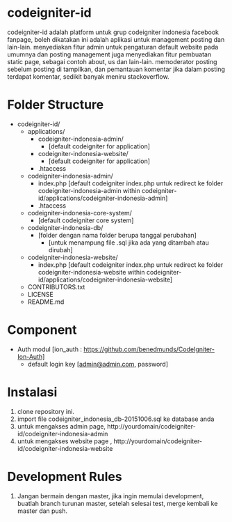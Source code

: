 # codeigniter-id
codeigniter-id adalah platform untuk grup codeigniter indonesia facebook fanpage, boleh dikatakan ini adalah aplikasi untuk management posting dan lain-lain. menyediakan fitur admin untuk pengaturan default website pada umumnya dan posting management juga menyediakan fitur pembuatan static page, sebagai contoh about, us dan lain-lain. memoderator posting sebelum posting di tampilkan, dan pemantauan komentar jika dalam posting terdapat komentar, sedikit banyak meniru stackoverflow.

# Folder Structure
- codeigniter-id/
	- applications/
		- codeigniter-indonesia-admin/
			- [default codeigniter for application]
		- codeigniter-indonesia-website/
			- [default codeigniter for application]
		- .htaccess
	- codeigniter-indonesia-admin/
		- index.php [default codeigniter index.php untuk redirect ke folder codeigniter-indonesia-admin within codeigniter-id/applications/codeigniter-indonesia-admin]
		- .htaccess
	- codeigniter-indonesia-core-system/
		- [default codeigniter core system]
	- codeigniter-indonesia-db/
		- [folder dengan nama folder berupa tanggal perubahan]
			- [untuk menampung file .sql jika ada yang ditambah atau dirubah]
	- codeigniter-indonesia-website/
		- index.php [default codeigniter index.php untuk redirect ke folder codeigniter-indonesia-website within codeigniter-id/applications/codeigniter-indonesia-website]
	- CONTRIBUTORS.txt
	- LICENSE
	- README.md

# Component

- Auth modul [ion_auth : https://github.com/benedmunds/CodeIgniter-Ion-Auth]
	- default login key [admin@admin.com, password]
	
	
# Instalasi
1. clone repository ini.
2. import file codeigniter_indonesia_db-20151006.sql ke database anda
3. untuk mengakses admin page, http://yourdomain/codeigniter-id/codeigniter-indonesia-admin
4. untuk mengakses website page , http://yourdomain/codeigniter-id/codeigniter-indonesia-website

# Development Rules
1. Jangan bermain dengan master, jika ingin memulai development, buatlah branch turunan master, setelah selesai test, merge kembali ke master dan push. 

